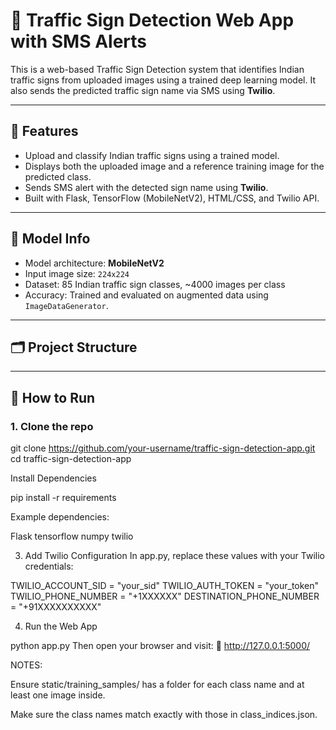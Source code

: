 # 🚦 Traffic Sign Detection Web App with SMS Alerts

This is a web-based Traffic Sign Detection system that identifies Indian traffic signs from uploaded images using a trained deep learning model. It also sends the predicted traffic sign name via SMS using **Twilio**.

---

## 🔧 Features

- Upload and classify Indian traffic signs using a trained model.
- Displays both the uploaded image and a reference training image for the predicted class.
- Sends SMS alert with the detected sign name using **Twilio**.
- Built with Flask, TensorFlow (MobileNetV2), HTML/CSS, and Twilio API.

---

## 🧠 Model Info

- Model architecture: **MobileNetV2**
- Input image size: `224x224`
- Dataset: 85 Indian traffic sign classes, ~4000 images per class
- Accuracy: Trained and evaluated on augmented data using `ImageDataGenerator`.

---

## 🗂️ Project Structure


---

## 🚀 How to Run

### 1. Clone the repo


git clone https://github.com/your-username/traffic-sign-detection-app.git
cd traffic-sign-detection-app


Install Dependencies

pip install -r requirements

Example dependencies:


Flask
tensorflow
numpy
twilio

3. Add Twilio Configuration
In app.py, replace these values with your Twilio credentials:

TWILIO_ACCOUNT_SID = "your_sid"
TWILIO_AUTH_TOKEN = "your_token"
TWILIO_PHONE_NUMBER = "+1XXXXXX"
DESTINATION_PHONE_NUMBER = "+91XXXXXXXXXX"

4. Run the Web App

python app.py
Then open your browser and visit:
📍 http://127.0.0.1:5000/

NOTES:

Ensure static/training_samples/ has a folder for each class name and at least one image inside.

Make sure the class names match exactly with those in class_indices.json.



